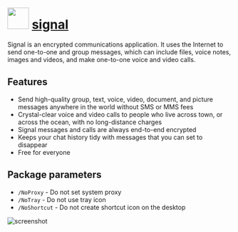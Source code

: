 # <img src="https://cdn.jsdelivr.net/gh/majkinetor/chocolatey/signal/icon.png" width="48" height="48"/> [signal](https://chocolatey.org/packages/signal)

Signal is an encrypted communications application. It uses the Internet to send one-to-one and group messages, which can include files, voice notes, images and videos, and make one-to-one voice and video calls.

## Features

- Send high-quality group, text, voice, video, document, and picture messages anywhere in the world without SMS or MMS fees
- Crystal-clear voice and video calls to people who live across town, or across the ocean, with no long-distance charges
- Signal messages and calls are always end-to-end encrypted
- Keeps your chat history tidy with messages that you can set to disappear
- Free for everyone

## Package parameters

* `/NoProxy`    - Do not set system proxy
* `/NoTray`     - Do not use tray icon
* `/NoShortcut` - Do not create shortcut icon on the desktop


![screenshot](https://cdn.rawgit.com/majkinetor/chocolatey/master/signal/screenshot.png)
